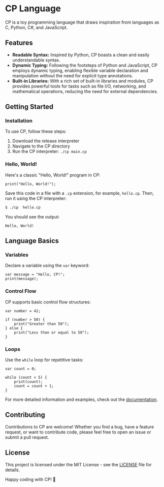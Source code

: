 # CP Language
CP is a toy programming language that draws inspiration from languages as C, Python, C#, and JavaScript.

## Features
- **Readable Syntax:** Inspired by Python, CP boasts a clean and easily understandable syntax.
- **Dynamic Typing:** Following the footsteps of Python and JavaScript, CP employs dynamic typing, enabling flexible variable declaration and manipulation without the need for explicit type annotations.
- **Built-in Libraries:** With a rich set of built-in libraries and modules, CP provides powerful tools for tasks such as file I/O, networking, and mathematical operations, reducing the need for external dependencies.

## Getting Started

### Installation
To use CP, follow these steps:
1. Download the release interpreter
2. Navigate to the CP directory
3. Run the CP interpreter: `./cp main.cp`

### Hello, World!
Here's a classic "Hello, World!" program in CP:

```cp
print("Hello, World!");
```

Save this code in a file with a `.cp` extension, for example, `hello.cp`. Then, run it using the CP interpreter:

```bash
$ ./cp  hello.cp
```

You should see the output:

```
Hello, World!
```

## Language Basics

### Variables

Declare a variable using the `var` keyword:

```cp
var message = "Hello, CP!";
print(message);
```

### Control Flow

CP supports basic control flow structures:

```cp
var number = 42;

if (number > 50) {
    print("Greater than 50");
} else {
    print("Less than or equal to 50");
}
```

### Loops

Use the `while` loop for repetitive tasks:

```cp
var count = 0;

while (count < 5) {
    print(count);
    count = count + 1;
}
```

For more detailed information and examples, check out the [documentation](docs).

## Contributing

Contributions to CP are welcome! Whether you find a bug, have a feature request, or want to contribute code, please feel free to open an issue or submit a pull request.

## License

This project is licensed under the MIT License - see the [LICENSE](LICENSE) file for details.

Happy coding with CP! 🚀
